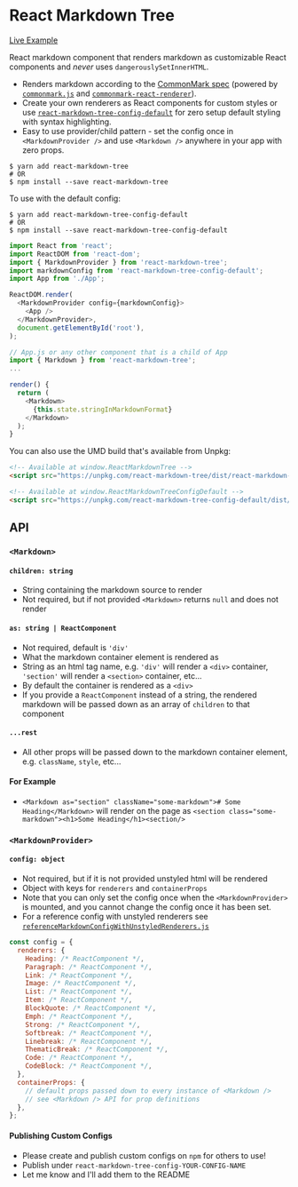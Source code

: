 # React Markdown Tree

[Live Example](http://react-markdown-tree.rafrex.com)

React markdown component that renders markdown as customizable React components and *never* uses `dangerouslySetInnerHTML`.
- Renders markdown according to the [CommonMark spec](http://commonmark.org/) (powered by [`commonmark.js`](https://github.com/jgm/commonmark.js) and [`commonmark-react-renderer`](https://github.com/rexxars/commonmark-react-renderer)).
- Create your own renderers as React components for custom styles or use [`react-markdown-tree-config-default`](https://github.com/rafrex/react-markdown-tree-config-default) for zero setup default styling with syntax highlighting.
- Easy to use provider/child pattern - set the config once in `<MarkdownProvider />` and use `<Markdown />` anywhere in your app with zero props.

```shell
$ yarn add react-markdown-tree
# OR
$ npm install --save react-markdown-tree
```

To use with the default config:
```shell
$ yarn add react-markdown-tree-config-default
# OR
$ npm install --save react-markdown-tree-config-default
```

```js
import React from 'react';
import ReactDOM from 'react-dom';
import { MarkdownProvider } from 'react-markdown-tree';
import markdownConfig from 'react-markdown-tree-config-default';
import App from './App';

ReactDOM.render(
  <MarkdownProvider config={markdownConfig}>
    <App />
  </MarkdownProvider>,
  document.getElementById('root'),
);
```


```js
// App.js or any other component that is a child of App
import { Markdown } from 'react-markdown-tree';
...

render() {
  return (
    <Markdown>
      {this.state.stringInMarkdownFormat}
    </Markdown>
  );
}
```

You can also use the UMD build that's available from Unpkg:
```html
<!-- Available at window.ReactMarkdownTree -->
<script src="https://unpkg.com/react-markdown-tree/dist/react-markdown-tree.min.js"></script>

<!-- Available at window.ReactMarkdownTreeConfigDefault -->
<script src="https://unpkg.com/react-markdown-tree-config-default/dist/react-markdown-tree-config-default.min.js"></script>
```

## API

### `<Markdown>`
#### `children: string`
- String containing the markdown source to render
- Not required, but if not provided `<Markdown>` returns `null` and does not render

#### `as: string | ReactComponent`
- Not required, default is `'div'`
- What the markdown container element is rendered as
- String as an html tag name, e.g. `'div'` will render a `<div>` container, `'section'` will render a `<section>` container, etc...
- By default the container is rendered as a `<div>`
- If you provide a `ReactComponent` instead of a string, the rendered markdown will be passed down as an array of `children` to that component

#### `...rest`
- All other props will be passed down to the markdown container element, e.g. `className`, `style`, etc...

#### For Example
- `<Markdown as="section" className="some-markdown"># Some Heading</Markdown>` will render on the page as `<section class="some-markdown"><h1>Some Heading</h1><section/>`

### `<MarkdownProvider>`
#### `config: object`
- Not required, but if it is not provided unstyled html will be rendered
- Object with keys for `renderers` and `containerProps`
- Note that you can only set the config once when the `<MarkdownProvider>` is mounted, and you cannot change the config once it has been set.
- For a reference config with unstyled renderers see [`referenceMarkdownConfigWithUnstyledRenderers.js`](https://github.com/rafrex/react-markdown-tree/blob/master/reference/referenceMarkdownConfigWithUnstyledRenderers.js)
```js
const config = {
  renderers: {
    Heading: /* ReactComponent */,
    Paragraph: /* ReactComponent */,
    Link: /* ReactComponent */,
    Image: /* ReactComponent */,
    List: /* ReactComponent */,
    Item: /* ReactComponent */,
    BlockQuote: /* ReactComponent */,
    Emph: /* ReactComponent */,
    Strong: /* ReactComponent */,
    Softbreak: /* ReactComponent */,
    Linebreak: /* ReactComponent */,
    ThematicBreak: /* ReactComponent */,
    Code: /* ReactComponent */,
    CodeBlock: /* ReactComponent */,
  },
  containerProps: {
    // default props passed down to every instance of <Markdown />
    // see <Markdown /> API for prop definitions
  },
};
```

#### Publishing Custom Configs
- Please create and publish custom configs on `npm` for others to use!
- Publish under `react-markdown-tree-config-YOUR-CONFIG-NAME`
- Let me know and I'll add them to the README
